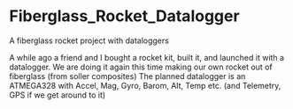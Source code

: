 # Fiberglass_Rocket_Datalogger
 A fiberglass rocket project with dataloggers

A while ago a friend and I bought a rocket kit, built it, and launched it with a datalogger.
We are doing it again this time making our own rocket out of fiberglass (from soller composites)
The planned datalogger is an ATMEGA328 with Accel, Mag, Gyro, Barom, Alt, Temp etc. (and Telemetry, GPS if we get around to it)

